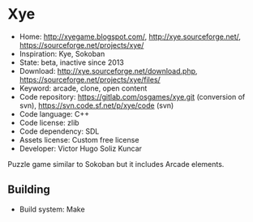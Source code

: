 # Xye

- Home: http://xyegame.blogspot.com/, http://xye.sourceforge.net/, https://sourceforge.net/projects/xye/
- Inspiration: Kye, Sokoban
- State: beta, inactive since 2013
- Download: http://xye.sourceforge.net/download.php, https://sourceforge.net/projects/xye/files/
- Keyword: arcade, clone, open content
- Code repository: https://gitlab.com/osgames/xye.git (conversion of svn), https://svn.code.sf.net/p/xye/code (svn)
- Code language: C++
- Code license: zlib
- Code dependency: SDL
- Assets license: Custom free license
- Developer: Victor Hugo Soliz Kuncar

Puzzle game similar to Sokoban but it includes Arcade elements.

## Building

- Build system: Make
